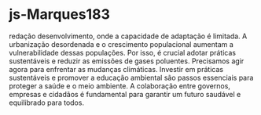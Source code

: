 # js-Marques183







redação
 desenvolvimento, onde a capacidade de adaptação é limitada. A urbanização desordenada e o crescimento populacional aumentam a vulnerabilidade dessas populações. Por isso, é crucial adotar práticas sustentáveis e reduzir as emissões de gases poluentes. Precisamos agir agora para enfrentar as mudanças climáticas. Investir em práticas sustentáveis e promover a educação ambiental são passos essenciais para proteger a saúde e o meio ambiente. A colaboração entre governos, empresas e cidadãos é fundamental para garantir um futuro saudável e equilibrado para todos.
